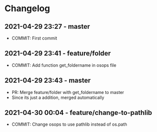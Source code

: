 # Changelog

## 2021-04-29 23:27 - master

- COMMIT: First commit

## 2021-04-29 23:41 - feature/folder

- COMMIT: Add function get_foldername in osops file

## 2021-04-29 23:43 - master

- PR: Merge feature/folder with get_foldername to master
- Since its just a addition, merged automatically

## 2021-04-30 00:04 - feature/change-to-pathlib

- COMMIT: Change osops to use pathlib instead of os.path

